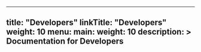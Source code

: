 
---
title: "Developers"
linkTitle: "Developers"
weight: 10
menu:
  main:
    weight: 10
description: >
  Documentation for Developers
---
